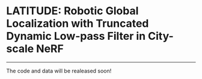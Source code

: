 # LATITUDE: Robotic Global Localization with Truncated Dynamic Low-pass Filter in City-scale NeRF
---
The code and data will be realeased soon!